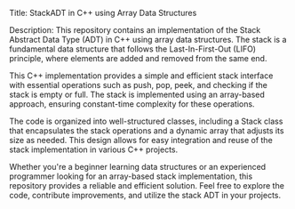 Title: StackADT in C++ using Array Data Structures

Description:
This repository contains an implementation of the Stack Abstract Data Type (ADT) in C++ using array data structures. The stack is a fundamental data structure that follows the Last-In-First-Out (LIFO) principle, where elements are added and removed from the same end.

This C++ implementation provides a simple and efficient stack interface with essential operations such as push, pop, peek, and checking if the stack is empty or full. The stack is implemented using an array-based approach, ensuring constant-time complexity for these operations.

The code is organized into well-structured classes, including a Stack class that encapsulates the stack operations and a dynamic array that adjusts its size as needed. This design allows for easy integration and reuse of the stack implementation in various C++ projects.

Whether you're a beginner learning data structures or an experienced programmer looking for an array-based stack implementation, this repository provides a reliable and efficient solution. Feel free to explore the code, contribute improvements, and utilize the stack ADT in your projects.
